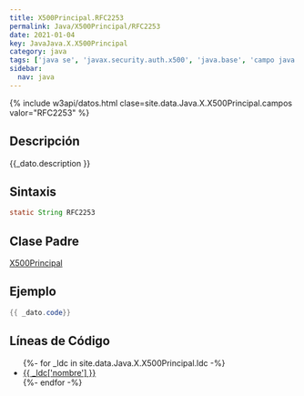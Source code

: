 ```yaml
---
title: X500Principal.RFC2253
permalink: Java/X500Principal/RFC2253
date: 2021-01-04
key: JavaJava.X.X500Principal
category: java
tags: ['java se', 'javax.security.auth.x500', 'java.base', 'campo java', 'Java 1.4']
sidebar: 
  nav: java
---
```


{% include w3api/datos.html clase=site.data.Java.X.X500Principal.campos valor="RFC2253" %}

## Descripción
{{_dato.description }}

## Sintaxis
~~~java
static String RFC2253
~~~

## Clase Padre
[X500Principal](/Java/X500Principal/)

## Ejemplo
~~~java
{{ _dato.code}}
~~~

## Líneas de Código
<ul>
{%- for _ldc in site.data.Java.X.X500Principal.ldc -%}
   <li>
       <a href="{{_ldc['url'] }}">{{ _ldc['nombre'] }}</a>
   </li>
{%- endfor -%}
</ul>
